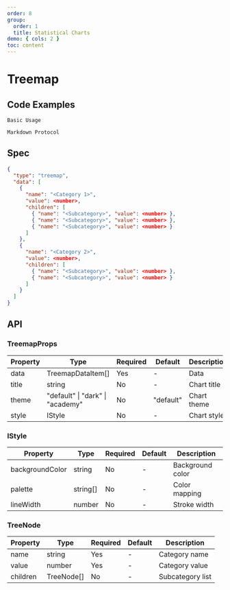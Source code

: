 ```yaml
---
order: 8
group:
  order: 1
  title: Statistical Charts
demo: { cols: 2 }
toc: content
---
```


# Treemap

## Code Examples

<code src="./demos/common">Basic Usage</code>

<code src="./demos/markdown">Markdown Protocol</code>

## Spec

```json
{
  "type": "treemap",
  "data": [
    {
      "name": "<Category 1>",
      "value": <number>,
      "children": [
        { "name": "<Subcategory>", "value": <number> },
        { "name": "<Subcategory>", "value": <number> },
        { "name": "<Subcategory>", "value": <number> }
      ]
    },
    {
      "name": "<Category 2>",
      "value": <number>,
      "children": [
        { "name": "<Subcategory>", "value": <number> },
        { "name": "<Subcategory>", "value": <number> }
      ]
    }
  ]
}
```

## API

### TreemapProps

| Property | Type                                     | Required | Default   | Description |
| -------- | ---------------------------------------- | -------- | --------- | ----------- |
| data     | TreemapDataItem[]                        | Yes      | -         | Data        |
| title    | string                                   | No       | -         | Chart title |
| theme    | "default" &#124; "dark" &#124; "academy" | No       | "default" | Chart theme |
| style    | IStyle                                   | No       | -         | Chart style |

### IStyle

| Property        | Type     | Required | Default | Description      |
| --------------- | -------- | -------- | ------- | ---------------- |
| backgroundColor | string   | No       | -       | Background color |
| palette         | string[] | No       | -       | Color mapping    |
| lineWidth       | number   | No       | -       | Stroke width     |

### TreeNode

| Property | Type       | Required | Default | Description      |
| -------- | ---------- | -------- | ------- | ---------------- |
| name     | string     | Yes      | -       | Category name    |
| value    | number     | Yes      | -       | Category value   |
| children | TreeNode[] | No       | -       | Subcategory list |
